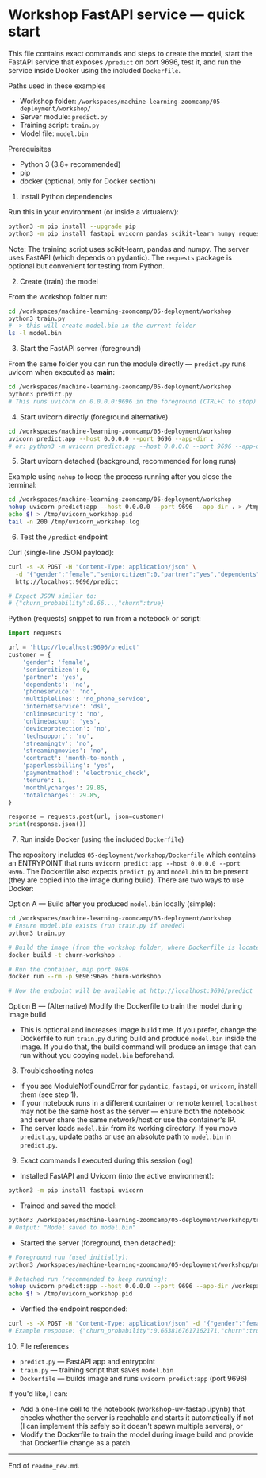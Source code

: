 # Workshop FastAPI service — quick start

This file contains exact commands and steps to create the model, start the FastAPI service that exposes `/predict` on port 9696, test it, and run the service inside Docker using the included `Dockerfile`.

Paths used in these examples
- Workshop folder: `/workspaces/machine-learning-zoomcamp/05-deployment/workshop/`
- Server module: `predict.py`
- Training script: `train.py`
- Model file: `model.bin`

Prerequisites
- Python 3 (3.8+ recommended)
- pip
- docker (optional, only for Docker section)

1) Install Python dependencies

Run this in your environment (or inside a virtualenv):

```bash
python3 -m pip install --upgrade pip
python3 -m pip install fastapi uvicorn pandas scikit-learn numpy requests
```

Note: The training script uses scikit-learn, pandas and numpy. The server uses FastAPI (which depends on pydantic). The `requests` package is optional but convenient for testing from Python.

2) Create (train) the model

From the workshop folder run:

```bash
cd /workspaces/machine-learning-zoomcamp/05-deployment/workshop
python3 train.py
# -> this will create model.bin in the current folder
ls -l model.bin
```

3) Start the FastAPI server (foreground)

From the same folder you can run the module directly — `predict.py` runs uvicorn when executed as __main__:

```bash
cd /workspaces/machine-learning-zoomcamp/05-deployment/workshop
python3 predict.py
# This runs uvicorn on 0.0.0.0:9696 in the foreground (CTRL+C to stop)
```

4) Start uvicorn directly (foreground alternative)

```bash
cd /workspaces/machine-learning-zoomcamp/05-deployment/workshop
uvicorn predict:app --host 0.0.0.0 --port 9696 --app-dir .
# or: python3 -m uvicorn predict:app --host 0.0.0.0 --port 9696 --app-dir .
```

5) Start uvicorn detached (background, recommended for long runs)

Example using `nohup` to keep the process running after you close the terminal:

```bash
cd /workspaces/machine-learning-zoomcamp/05-deployment/workshop
nohup uvicorn predict:app --host 0.0.0.0 --port 9696 --app-dir . > /tmp/uvicorn_workshop.log 2>&1 &
echo $! > /tmp/uvicorn_workshop.pid
tail -n 200 /tmp/uvicorn_workshop.log
```

6) Test the `/predict` endpoint

Curl (single-line JSON payload):

```bash
curl -s -X POST -H "Content-Type: application/json" \
  -d '{"gender":"female","seniorcitizen":0,"partner":"yes","dependents":"no","phoneservice":"no","multiplelines":"no_phone_service","internetservice":"dsl","onlinesecurity":"no","onlinebackup":"yes","deviceprotection":"no","techsupport":"no","streamingtv":"no","streamingmovies":"no","contract":"month-to-month","paperlessbilling":"yes","paymentmethod":"electronic_check","tenure":1,"monthlycharges":29.85,"totalcharges":29.85}' \
  http://localhost:9696/predict

# Expect JSON similar to:
# {"churn_probability":0.66...,"churn":true}
```

Python (requests) snippet to run from a notebook or script:

```python
import requests

url = 'http://localhost:9696/predict'
customer = {
    'gender': 'female',
    'seniorcitizen': 0,
    'partner': 'yes',
    'dependents': 'no',
    'phoneservice': 'no',
    'multiplelines': 'no_phone_service',
    'internetservice': 'dsl',
    'onlinesecurity': 'no',
    'onlinebackup': 'yes',
    'deviceprotection': 'no',
    'techsupport': 'no',
    'streamingtv': 'no',
    'streamingmovies': 'no',
    'contract': 'month-to-month',
    'paperlessbilling': 'yes',
    'paymentmethod': 'electronic_check',
    'tenure': 1,
    'monthlycharges': 29.85,
    'totalcharges': 29.85,
}

response = requests.post(url, json=customer)
print(response.json())
```

7) Run inside Docker (using the included `Dockerfile`)

The repository includes `05-deployment/workshop/Dockerfile` which contains an ENTRYPOINT that runs `uvicorn predict:app --host 0.0.0.0 --port 9696`. The Dockerfile also expects `predict.py` and `model.bin` to be present (they are copied into the image during build). There are two ways to use Docker:

Option A — Build after you produced `model.bin` locally (simple):

```bash
cd /workspaces/machine-learning-zoomcamp/05-deployment/workshop
# Ensure model.bin exists (run train.py if needed)
python3 train.py

# Build the image (from the workshop folder, where Dockerfile is located)
docker build -t churn-workshop .

# Run the container, map port 9696
docker run --rm -p 9696:9696 churn-workshop

# Now the endpoint will be available at http://localhost:9696/predict
```

Option B — (Alternative) Modify the Dockerfile to train the model during image build
- This is optional and increases image build time. If you prefer, change the Dockerfile to run `train.py` during build and produce `model.bin` inside the image. If you do that, the build command will produce an image that can run without you copying `model.bin` beforehand.

8) Troubleshooting notes
- If you see ModuleNotFoundError for `pydantic`, `fastapi`, or `uvicorn`, install them (see step 1).
- If your notebook runs in a different container or remote kernel, `localhost` may not be the same host as the server — ensure both the notebook and server share the same network/host or use the container's IP.
- The server loads `model.bin` from its working directory. If you move `predict.py`, update paths or use an absolute path to `model.bin` in `predict.py`.

9) Exact commands I executed during this session (log)

- Installed FastAPI and Uvicorn (into the active environment):

```bash
python3 -m pip install fastapi uvicorn
```

- Trained and saved the model:

```bash
python3 /workspaces/machine-learning-zoomcamp/05-deployment/workshop/train.py
# Output: "Model saved to model.bin"
```

- Started the server (foreground, then detached):

```bash
# Foreground run (used initially):
python3 /workspaces/machine-learning-zoomcamp/05-deployment/workshop/predict.py

# Detached run (recommended to keep running):
nohup uvicorn predict:app --host 0.0.0.0 --port 9696 --app-dir /workspaces/machine-learning-zoomcamp/05-deployment/workshop > /tmp/uvicorn_workshop.log 2>&1 &
echo $! > /tmp/uvicorn_workshop.pid
```

- Verified the endpoint responded:

```bash
curl -s -X POST -H "Content-Type: application/json" -d '{"gender":"female","seniorcitizen":0,...}' http://localhost:9696/predict
# Example response: {"churn_probability":0.6638167617162171,"churn":true}
```

10) File references
- `predict.py` — FastAPI app and entrypoint
- `train.py` — training script that saves `model.bin`
- `Dockerfile` — builds image and runs `uvicorn predict:app` (port 9696)

If you'd like, I can:
- Add a one-line cell to the notebook (workshop-uv-fastapi.ipynb) that checks whether the server is reachable and starts it automatically if not (I can implement this safely so it doesn't spawn multiple servers), or
- Modify the Dockerfile to train the model during image build and provide that Dockerfile change as a patch.

---

End of `readme_new.md`.
